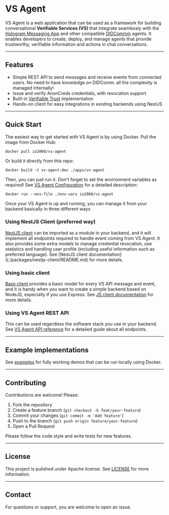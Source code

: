 # VS Agent

VS Agent is a web application that can be used as a framework for building conversational **Verifiable Services (VS)** that integrate seamlessly with the [Hologram Messaging App](https://hologram.chat) and other compatible [DIDCommm](https://didcomm.org) agents. It enables developers to create, deploy, and manage agents that provide trustworthy, verifiable information and actions in chat conversations.

---

## Features

- Simple REST API to send messages and receive events from connected users. No need to have knowledge on DIDComm: all the complexity is managed internally!
- Issue and verify AnonCreds credentials, with revocation support
- Built-in [Verifiable Trust](https://verana.foundation/page/learn-vt-demystified/) implementation
- Hands-on client for easy integrations in existing backends using NestJS

---

## Quick Start

The easiest way to get started with VS Agent is by using Docker. Pull the image from Docker Hub:

```
docker pull io2060/vs-agent
```

Or build it directly from this repo:

```
docker build -t vs-agent:dev ./apps/vs-agent
```

Then, you can just run it. Don't forget to set the environment variables as required! See [VS Agent Configuration](./apps/vs-agent/README.md#configuration) for a detailed description:

```
docker run --env-file ./env-vars io2060/vs-agent
```

Once your VS Agent is up and running, you can manage it from your backend basically in three different ways

### Using NestJS Client (preferred way)

[NestJS client](./packages/nestjs-client/) can be imported as a module in your backend, and it will implement all endpoints required to handle event coming from VS Agent. It also provides some extra models to manage credential revocation, use statistics and handling user profile (including useful information such as preferred language). See [NestJS client documentation]((./packages/nestjs-client/README.md) for more details.

### Using basic client

[Base client](./packages/client) provides a basic model for every VS API message and event, and it is handy when you want to create a simple backend based on NodeJS, especially if you use Express. See [JS client documentation](./packages/client/README.md) for more details.

### Using VS Agent REST API

This can be used regardless the software stack you use in your backend. See [VS Agent API reference](./doc/vs-agent-api.md) for a detailed guide about all endpoints.


---

## Example implementations

See [examples](./examples) for fully working demos that can be run locally using Docker.

---

## Contributing

Contributions are welcome! Please:

1. Fork the repository
2. Create a feature branch (`git checkout -b feat/your-feature`)
3. Commit your changes (`git commit -m 'Add feature'`)
4. Push to the branch (`git push origin feature/your-feature`)
5. Open a Pull Request

Please follow the code style and write tests for new features.

---

## License

This project is pulished under Apache license. See [LICENSE](LICENSE) for more information.

---

## Contact

For questions or support, you are welcome to open an issue.
